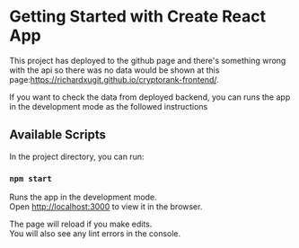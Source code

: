 # Getting Started with Create React App

This project has deployed to the github page and there's something wrong with the api so there was no data would be shown at this page:https://richardxugit.github.io/cryptorank-frontend/.

If you want to check the data from deployed backend, you can runs the app in the development mode as the followed instructions

## Available Scripts

In the project directory, you can run:

### `npm start`

Runs the app in the development mode.\
Open [http://localhost:3000](http://localhost:3000) to view it in the browser.

The page will reload if you make edits.\
You will also see any lint errors in the console.

